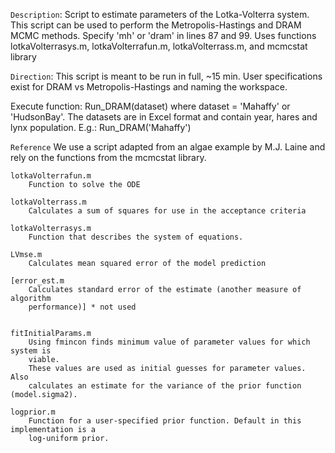 ``Description``:        Script to estimate parameters of the Lotka-Volterra system.
               This script can be used to perform the Metropolis-Hastings 
               and DRAM MCMC methods. Specify 'mh' or 'dram' in lines 87 
               and 99.
               Uses functions lotkaVolterrasys.m, lotkaVolterrafun.m, 
               lotkaVolterrass.m, and mcmcstat library

 ``Direction``:   This script is meant to be run in full, ~15 min. User 
               specifications exist for DRAM vs Metropolis-Hastings and 
               naming the workspace. 

Execute function: Run_DRAM(dataset) where dataset = 'Mahaffy' or 'HudsonBay'. The datasets are in Excel format and contain year, hares and lynx population. 
E.g.: Run_DRAM('Mahaffy')

```Reference```
We use a script adapted from an algae example by M.J. Laine and rely on the 
functions from the mcmcstat library.


	lotkaVolterrafun.m
		Function to solve the ODE
	
	lotkaVolterrass.m
		Calculates a sum of squares for use in the acceptance criteria
	
	lotkaVolterrasys.m
		Function that describes the system of equations.
	
	LVmse.m
		Calculates mean squared error of the model prediction
	
	[error_est.m
		Calculates standard error of the estimate (another measure of algorithm 
		performance)] * not used

	
	fitInitialParams.m 
		Using fmincon finds minimum value of parameter values for which system is 
		viable. 
		These values are used as initial guesses for parameter values. Also 
		calculates an estimate for the variance of the prior function (model.sigma2).
	
	logprior.m
		Function for a user-specified prior function. Default in this implementation is a
		log-uniform prior.
		

